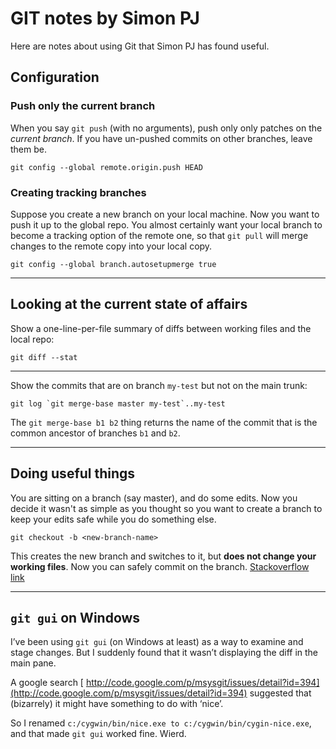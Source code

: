 # GIT notes by Simon PJ


Here are notes about using Git that Simon PJ has found useful.

## Configuration

### Push only the current branch


When you say `git push` (with no arguments), push only only patches on
the *current branch*.  If you have un-pushed commits on other branches, leave them be.

```wiki
git config --global remote.origin.push HEAD
```

### Creating tracking branches


Suppose you create a new branch on your local machine. Now you want to push
it up to the global repo.  You almost certainly want your local branch to become
a tracking option of the remote one, so that `git pull` will merge changes to
the remote copy into your local copy.

```wiki
git config --global branch.autosetupmerge true
```

---

## Looking at the current state of affairs


Show a one-line-per-file summary of diffs between working files and the local repo:

```wiki
git diff --stat
```

---


Show the commits that are on branch `my-test` but not on the main trunk:

```wiki
git log `git merge-base master my-test`..my-test
```


The `git merge-base b1 b2` thing returns the name of the commit that is the common ancestor of branches `b1` and `b2`.

---

## Doing useful things


You are sitting on a branch (say master), and do some edits. Now you decide it wasn't as simple as you thought so you want to create a branch to keep your edits safe while you do something else. 

```wiki
git checkout -b <new-branch-name>
```


This creates the new branch and switches to it, but **does not change your working files**.  Now you can safely commit on the branch. [ Stackoverflow link](http://stackoverflow.com/questions/2569459/git-create-a-branch-from-unstagged-uncommited-changes-on-master)

---

## `git gui` on Windows


I’ve been using `git gui` (on Windows at least) as a way to examine and stage changes.  But I suddenly found that it wasn’t displaying the diff in the main pane.  


A google search [ http://code.google.com/p/msysgit/issues/detail?id=394](http://code.google.com/p/msysgit/issues/detail?id=394) suggested that (bizarrely) it might have something to do with ‘nice’.  


So I renamed `c:/cygwin/bin/nice.exe to c:/cygwin/bin/cygin-nice.exe`, and that made `git gui` worked fine.  Wierd.
